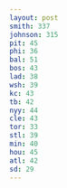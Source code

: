 ```yaml
---
layout: post
smith: 337
johnson: 315
pit: 45
phi: 36
bal: 51
bos: 43
lad: 38
wsh: 39
kc: 43
tb: 42
nyy: 44
cle: 43
tor: 33
stl: 39
min: 40
hou: 45
atl: 42
sd: 29
---
```

